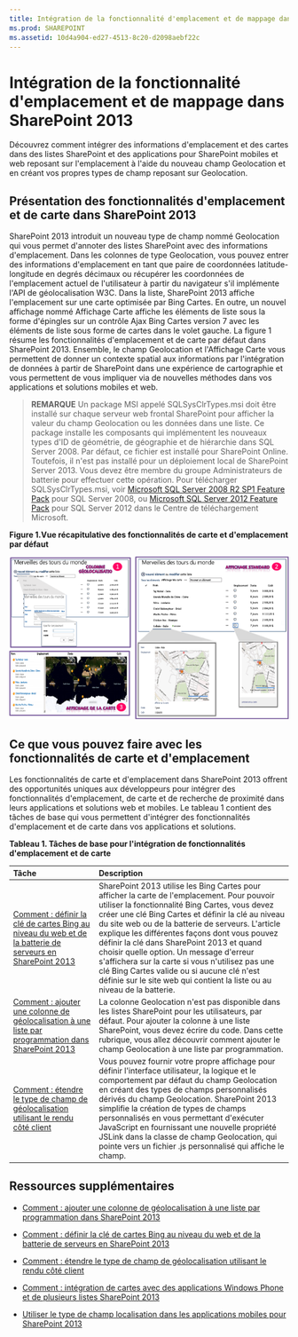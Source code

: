 ```yaml
---
title: Intégration de la fonctionnalité d'emplacement et de mappage dans SharePoint 2013
ms.prod: SHAREPOINT
ms.assetid: 10d4a904-ed27-4513-8c20-d2098aebf22c
---
```



# Intégration de la fonctionnalité d'emplacement et de mappage dans SharePoint 2013
Découvrez comment intégrer des informations d'emplacement et des cartes dans des listes SharePoint et des applications pour SharePoint mobiles et web reposant sur l'emplacement à l'aide du nouveau champ Geolocation et en créant vos propres types de champ reposant sur Geolocation.
## Présentation des fonctionnalités d'emplacement et de carte dans SharePoint 2013
<a name="SP15Integrateloc_what"> </a>

SharePoint 2013 introduit un nouveau type de champ nommé Geolocation qui vous permet d'annoter des listes SharePoint avec des informations d'emplacement. Dans les colonnes de type Geolocation, vous pouvez entrer des informations d'emplacement en tant que paire de coordonnées latitude-longitude en degrés décimaux ou récupérer les coordonnées de l'emplacement actuel de l'utilisateur à partir du navigateur s'il implémente l'API de géolocalisation W3C. Dans la liste, SharePoint 2013 affiche l'emplacement sur une carte optimisée par Bing Cartes. En outre, un nouvel affichage nommé Affichage Carte affiche les éléments de liste sous la forme d'épingles sur un contrôle Ajax Bing Cartes version 7 avec les éléments de liste sous forme de cartes dans le volet gauche. La figure 1 résume les fonctionnalités d'emplacement et de carte par défaut dans SharePoint 2013. Ensemble, le champ Geolocation et l'Affichage Carte vous permettent de donner un contexte spatial aux informations par l'intégration de données à partir de SharePoint dans une expérience de cartographie et vous permettent de vous impliquer via de nouvelles méthodes dans vos applications et solutions mobiles et web.
  
    
    

> **REMARQUE**
> Un package MSI appelé SQLSysClrTypes.msi doit être installé sur chaque serveur web frontal SharePoint pour afficher la valeur du champ Geolocation ou les données dans une liste. Ce package installe les composants qui implémentent les nouveaux types d'ID de géométrie, de géographie et de hiérarchie dans SQL Server 2008. Par défaut, ce fichier est installé pour SharePoint Online. Toutefois, il n'est pas installé pour un déploiement local de SharePoint Server 2013. Vous devez être membre du groupe Administrateurs de batterie pour effectuer cette opération. Pour télécharger SQLSysClrTypes.msi, voir  [Microsoft SQL Server 2008 R2 SP1 Feature Pack](http://www.microsoft.com/fr-fr/download/details.aspx?id=26728) pour SQL Server 2008, ou [Microsoft SQL Server 2012 Feature Pack](http://www.microsoft.com/fr-fr/download/details.aspx?id=29065) pour SQL Server 2012 dans le Centre de téléchargement Microsoft.
  
    
    


**Figure 1.Vue récapitulative des fonctionnalités de carte et d'emplacement par défaut**

  
    
    

  
    
    
![Fonctions cartographiques et localisation par défaut](images/SP15Con_HowToAddGeolocationColumn_fig.png)
  
    
    

  
    
    

  
    
    

## Ce que vous pouvez faire avec les fonctionnalités de carte et d'emplacement
<a name="SP15Integrateloc_do"> </a>

Les fonctionnalités de carte et d'emplacement dans SharePoint 2013 offrent des opportunités uniques aux développeurs pour intégrer des fonctionnalités d'emplacement, de carte et de recherche de proximité dans leurs applications et solutions web et mobiles. Le tableau 1 contient des tâches de base qui vous permettent d'intégrer des fonctionnalités d'emplacement et de carte dans vos applications et solutions.
  
    
    

**Tableau 1. Tâches de base pour l'intégration de fonctionnalités d'emplacement et de carte**


|**Tâche**|**Description**|
|:-----|:-----|
| [Comment : définir la clé de cartes Bing au niveau du web et de la batterie de serveurs en SharePoint 2013](how-to-set-the-bing-maps-key-at-the-web-and-farm-level-in-sharepoint-2013.md) <br/> |SharePoint 2013 utilise les Bing Cartes pour afficher la carte de l'emplacement. Pour pouvoir utiliser la fonctionnalité Bing Cartes, vous devez créer une clé Bing Cartes et définir la clé au niveau du site web ou de la batterie de serveurs. L'article explique les différentes façons dont vous pouvez définir la clé dans SharePoint 2013 et quand choisir quelle option. Un message d'erreur s'affichera sur la carte si vous n'utilisez pas une clé Bing Cartes valide ou si aucune clé n'est définie sur le site web qui contient la liste ou au niveau de la batterie.  <br/> |
| [Comment : ajouter une colonne de géolocalisation à une liste par programmation dans SharePoint 2013](how-to-add-a-geolocation-column-to-a-list-programmatically-in-sharepoint-2013.md) <br/> |La colonne Geolocation n'est pas disponible dans les listes SharePoint pour les utilisateurs, par défaut. Pour ajouter la colonne à une liste SharePoint, vous devez écrire du code. Dans cette rubrique, vous allez découvrir comment ajouter le champ Geolocation à une liste par programmation.  <br/> |
| [Comment : étendre le type de champ de géolocalisation utilisant le rendu côté client](how-to-extend-the-geolocation-field-type-using-client-side-rendering.md) <br/> |Vous pouvez fournir votre propre affichage pour définir l'interface utilisateur, la logique et le comportement par défaut du champ Geolocation en créant des types de champs personnalisés dérivés du champ Geolocation. SharePoint 2013 simplifie la création de types de champs personnalisés en vous permettant d'exécuter JavaScript en fournissant une nouvelle propriété JSLink dans la classe de champ Geolocation, qui pointe vers un fichier .js personnalisé qui affiche le champ.  <br/> |
   

## Ressources supplémentaires
<a name="SP15Integrateloc_addlresources"> </a>


-  [Comment : ajouter une colonne de géolocalisation à une liste par programmation dans SharePoint 2013](how-to-add-a-geolocation-column-to-a-list-programmatically-in-sharepoint-2013.md)
    
  
-  [Comment : définir la clé de cartes Bing au niveau du web et de la batterie de serveurs en SharePoint 2013](how-to-set-the-bing-maps-key-at-the-web-and-farm-level-in-sharepoint-2013.md)
    
  
-  [Comment : étendre le type de champ de géolocalisation utilisant le rendu côté client](how-to-extend-the-geolocation-field-type-using-client-side-rendering.md)
    
  
-  [Comment : intégration de cartes avec des applications Windows Phone et de plusieurs listes SharePoint 2013](how-to-integrate-maps-with-windows-phone-apps-and-sharepoint-2013-lists.md)
    
  
-  [Utiliser le type de champ localisation dans les applications mobiles pour SharePoint 2013](http://technet.microsoft.com/fr-fr/library/fp161355%28v=office.15%29.aspx)
    
  

